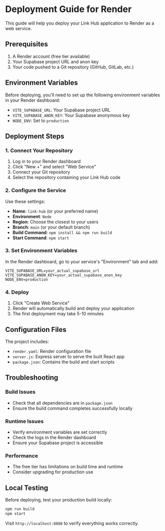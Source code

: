# Deployment Guide for Render

This guide will help you deploy your Link Hub application to Render as a web service.

## Prerequisites

1. A Render account (free tier available)
2. Your Supabase project URL and anon key
3. Your code pushed to a Git repository (GitHub, GitLab, etc.)

## Environment Variables

Before deploying, you'll need to set up the following environment variables in your Render dashboard:

- `VITE_SUPABASE_URL`: Your Supabase project URL
- `VITE_SUPABASE_ANON_KEY`: Your Supabase anonymous key
- `NODE_ENV`: Set to `production`

## Deployment Steps

### 1. Connect Your Repository

1. Log in to your Render dashboard
2. Click "New +" and select "Web Service"
3. Connect your Git repository
4. Select the repository containing your Link Hub code

### 2. Configure the Service

Use these settings:

- **Name**: `link-hub` (or your preferred name)
- **Environment**: `Node`
- **Region**: Choose the closest to your users
- **Branch**: `main` (or your default branch)
- **Build Command**: `npm install && npm run build`
- **Start Command**: `npm start`

### 3. Set Environment Variables

In the Render dashboard, go to your service's "Environment" tab and add:

```
VITE_SUPABASE_URL=your_actual_supabase_url
VITE_SUPABASE_ANON_KEY=your_actual_supabase_anon_key
NODE_ENV=production
```

### 4. Deploy

1. Click "Create Web Service"
2. Render will automatically build and deploy your application
3. The first deployment may take 5-10 minutes

## Configuration Files

The project includes:
- `render.yaml`: Render configuration file
- `server.js`: Express server to serve the built React app
- `package.json`: Contains the build and start scripts

## Troubleshooting

### Build Issues
- Check that all dependencies are in `package.json`
- Ensure the build command completes successfully locally

### Runtime Issues
- Verify environment variables are set correctly
- Check the logs in the Render dashboard
- Ensure your Supabase project is accessible

### Performance
- The free tier has limitations on build time and runtime
- Consider upgrading for production use

## Local Testing

Before deploying, test your production build locally:

```bash
npm run build
npm start
```

Visit `http://localhost:8080` to verify everything works correctly. 